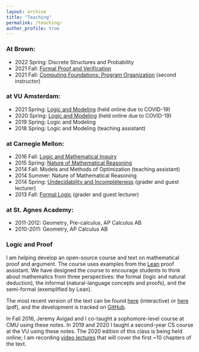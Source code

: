 ```yaml
---
layout: archive
title: "Teaching"
permalink: /teaching/
author_profile: true
---
```


### At Brown:

* 2022 Spring: Discrete Structures and Probability
* 2021 Fall: [Formal Proof and Verification](https://cs.brown.edu/courses/cs1951x/)
* 2021 Fall: [Computing Foundations: Program Organization](https://cs.brown.edu/courses/csci0112/fall-2021/) (second instructor)

### at VU Amsterdam:

* 2021 Spring: [Logic and Modeling]({{site.url}}/logic_and_modeling_2021/lectures) (held online due to COVID-19)
* 2020 Spring: [Logic and Modeling]({{site.url}}/logic_and_modeling) (held online due to COVID-19)
* 2019 Spring: Logic and Modeling
* 2018 Spring: Logic and Modeling (teaching assistant)

### at Carnegie Mellon:

* 2016 Fall: [Logic and Mathematical Inquiry](http://avigad.github.io/logic_and_proof) 
* 2015 Spring: [Nature of Mathematical Reasoning](80110) 
* 2014 Fall: Models and Methods of Optimization (teaching assistant)
* 2014 Summer: Nature of Mathematical Reasoning 
* 2014 Spring: [Undecidability and Incompleteness](https://oli.cmu.edu/courses/free-open/logic-proofs-course-details/) (grader and guest lecturer)
* 2013 Fall: [Formal Logic](http://www.andrew.cmu.edu/user/avigad/Teaching/landc_notes.pdf) (grader and guest lecturer)

### at St. Agnes Academy:

* 2011-2012: Geometry, Pre-calculus, AP Calculus AB 
* 2010-2011: Geometry, AP Calculus AB

### Logic and Proof

I am helping develop an open-source course and text on mathematical proof and argument. The course
uses examples from the [Lean](https://leanprover.github.io) proof assistant. We have designed the
course to encourage students to think about mathematics from three perspectives: the formal (logic
and natural deduction), the informal (natural-language concepts and proofs), and the semi-formal
(exemplified by Lean).

The most recent version of the text can be found [here](https://avigad.github.io/logic_and_proof/)
(interactive) or [here](https://avigad.github.io/logic_and_proof/logic_and_proof.pdf) (pdf), and the
development is tracked on [GitHub](https://github.com/avigad/logic_and_proof).

In Fall 2016, Jeremy Avigad and I co-taught a sophomore-level course at CMU using these notes.
In 2019 and 2020 I taught a second-year CS course at the VU using these notes.
The 2020 edition of this class is being held online; I am recording [video lectures]({{site.url}}/logic_and_modeling)
that will cover the first ~10 chapters of the text.
